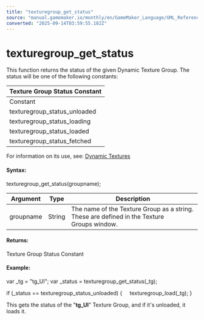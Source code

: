 ```yaml
---
title: "texturegroup_get_status"
source: "manual.gamemaker.io/monthly/en/GameMaker_Language/GML_Reference/Drawing/Textures/texturegroup_get_status.htm"
converted: "2025-09-14T03:59:55.182Z"
---
```


# texturegroup\_get\_status

This function returns the status of the given Dynamic Texture Group. The status will be one of the following constants:

| Texture Group Status Constant |
| --- |
| Constant | Description | Value |
| texturegroup_status_unloaded | The Texture Group is still on disk and not in memory | 0 |
| texturegroup_status_loading | The Texture Group is currently being loaded from disk | 1 |
| texturegroup_status_loaded | The Texture Group has been loaded into RAM | 2 |
| texturegroup_status_fetched | The Texture Group has been loaded and fetched into VRAM, ready for use | 3 |

For information on its use, see: [Dynamic Textures](../../../../Settings/Texture_Information/Dynamic_Textures.md)

#### Syntax:

texturegroup\_get\_status(groupname);

| Argument | Type | Description |
| --- | --- | --- |
| groupname | String | The name of the Texture Group as a string. These are defined in the Texture Groups window. |

#### Returns:

Texture Group Status Constant

#### Example:

var \_tg = "tg\_UI";
var \_status = texturegroup\_get\_status(\_tg);

if (\_status == texturegroup\_status\_unloaded)
{
    texturegroup\_load(\_tg);
}

This gets the status of the "**tg\_UI**" Texture Group, and if it's unloaded, it loads it.